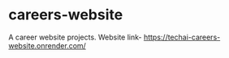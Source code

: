 # careers-website
A career website projects.
Website link-
https://techai-careers-website.onrender.com/